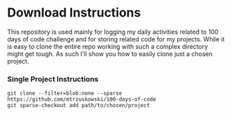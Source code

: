 # Download Instructions
This repository is used mainly for logging my daily activities related to 100 days of code challenge and
for storing related code for my projects. While it is easy to clone the entire repo working with such a complex directory might get tough.
As such I'll show you how to easily clone just a chosen project.

### Single Project Instructions

```
git clone --filter=blob:none --sparse https://github.com/mtrzuskowski/100-days-of-code
git sparse-checkout add path/to/chosen/project
```

